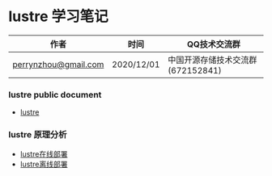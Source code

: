 #  lustre 学习笔记

| 作者 | 时间 |QQ技术交流群 |
| ------ | ------ |------ |
| perrynzhou@gmail.com |2020/12/01 |中国开源存储技术交流群(672152841) |



### lustre public document
- [lustre](./document/pdf)


### lustre 原理分析
- [lustre在线部署](./document/md/lustre在线部署.md)
- [lustre离线部署](./document/md/lustre离线部署.md)
